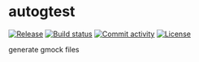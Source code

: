 # autogtest

[![Release](https://img.shields.io/github/v/release/10-neon/autogtest)](https://img.shields.io/github/v/release/10-neon/autogtest)
[![Build status](https://img.shields.io/github/actions/workflow/status/10-neon/autogtest/main.yml?branch=main)](https://github.com/10-neon/autogtest/actions/workflows/main.yml?query=branch%3Amain)
[![Commit activity](https://img.shields.io/github/commit-activity/m/10-neon/autogtest)](https://img.shields.io/github/commit-activity/m/10-neon/autogtest)
[![License](https://img.shields.io/github/license/10-neon/autogtest)](https://img.shields.io/github/license/10-neon/autogtest)

generate gmock files
